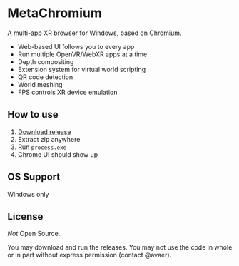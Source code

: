 # MetaChromium

A multi-app XR browser for Windows, based on Chromium.

- Web-based UI follows you to every app
- Run multiple OpenVR/WebXR apps at a time
- Depth compositing
- Extension system for virtual world scripting
- QR code detection
- World meshing
- FPS controls XR device emulation

## How to use

1. [Download release](https://get.metachromium.com/)
1. Extract zip anywhere
1. Run `process.exe`
1. Chrome UI should show up

## OS Support

Windows only

## License

*Not* Open Source.

You may download and run the releases. You may not use the code in whole or in part without express permission (contact @avaer).
